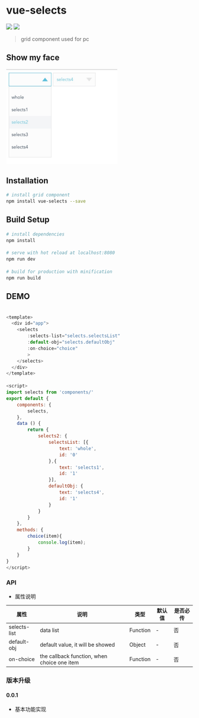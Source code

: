 # vue-selects
<p>
    <img height="18" src="https://img.shields.io/badge/vue-v2.1.10-green.svg">
    <img height="18" src="https://img.shields.io/badge/npm-v0.0.1-blue.svg">
</p>

> grid component used for pc

## Show my face
<p>
	<img width="300px" src="https://github.com/xinxingyu/vue-selects/blob/master/static/img/select.jpg">
<p>

## Installation
``` bash
# install grid component
npm install vue-selects --save
```

## Build Setup

``` bash
# install dependencies
npm install

# serve with hot reload at localhost:8080
npm run dev

# build for production with minification
npm run build
```

## DEMO

```javascript

<template>
  <div id="app">
  	<selects
  		:selects-list="selects.selectsList"
  		:default-obj="selects.defaultObj"
  		:on-choice="choice"
  		>
  	</selects>
  </div>
</template>

<script>
import selects from 'components/'
export default {
	components: {
		selects,
	},
	data () {
		return {
			selects2: {
				selectsList: [{
					text: 'whole',
					id: '0'
				},{
					text: 'selects1',
					id: '1'
				}],
				defaultObj: {
					text: 'selects4',
					id: '1'
				}
			}
		}
	},
	methods: {
		choice(item){
			console.log(item);
		}
	}
}
</script>
```

### API
* 属性说明

|属性|说明|类型|默认值|是否必传|
|---|----|---|-----|-------|
|selects-list|data list|Function|-|否|
|default-obj|default value, it will be showed|Object|-|否|
|on-choice|the callback function, when choice one item|Function|-|否|


### 版本升级
#### 0.0.1
* 基本功能实现
